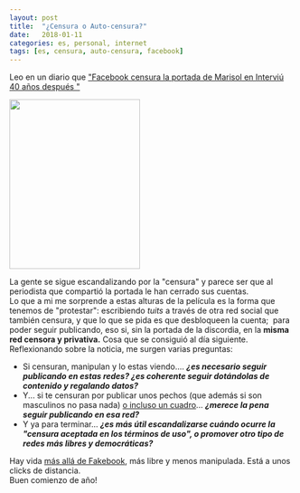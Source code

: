 ```yaml
---
layout: post
title:  "¿Censura o Auto-censura?"
date:   2018-01-11
categories: es, personal, internet
tags: [es, censura, auto-censura, facebook]
---
```


Leo en un diario que <a href="https://www.eldiario.es/cultura/tecnologia/redes_sociales/Facebook-censura-portada-Interviu-Marisol_0_727927554.html">"Facebook censura la portada de Marisol en Interviú 40 años después "</a>

<p><a href="https://www.eldiario.es/tecnologia/Facebook-censura-portada-Interviu-Marisol_0_727927554.html"><img class="aligncenter size-medium wp-image-2856" src="https://izaroblog.files.wordpress.com/2018/01/marisol.jpg?w=231" alt="" width="231" height="300"></a></p>
<p>La gente se sigue escandalizando por la "censura" y parece ser que al periodista que compartió la portada le han cerrado sus cuentas.<br>
Lo que a mi me sorprende a estas alturas de la película es la forma que tenemos de "protestar": escribiendo <em>tuits</em> a través de otra red social que también censura, y que lo que se pida es que desbloqueen la cuenta;&nbsp; para poder seguir publicando, eso si, sin la portada de la discordia, en la <strong>misma red censora y privativa.</strong> Cosa que se consiguió al día siguiente.<br>
Reflexionando sobre la noticia, me surgen varias preguntas:</p>
<ul>
<li>Si censuran, manipulan y lo estas viendo.... <em><strong>¿es necesario seguir publicando en estas redes? ¿es coherente seguir dotándolas de contenido y regalando datos?</strong></em></li>
<li>Y... si te censuran por publicar unos pechos (que además si son masculinos no pasa nada) <a href="http://www.elmundo.es/elmundo/2011/10/24/navegante/1319455759.html">o incluso un cuadro</a>... <strong><em>¿merece la pena seguir publicando en esa red?</em></strong></li>
<li>Y ya para terminar... <em><strong>¿es más útil escandalizarse cuándo ocurre la "censura aceptada en los términos de uso", o promover otro tipo de redes más libres y democráticas?</strong></em></li>
</ul>
<p>Hay vida <a href="https://victorhckinthefreeworld.com/2015/05/13/razones-para-no-usar-facebook/">más allá de Fakebook</a>, más libre y menos manipulada. Está a unos clicks de distancia.<br>
Buen comienzo de año!</p>
<p>&nbsp;</p>
<p>&nbsp;</p>
